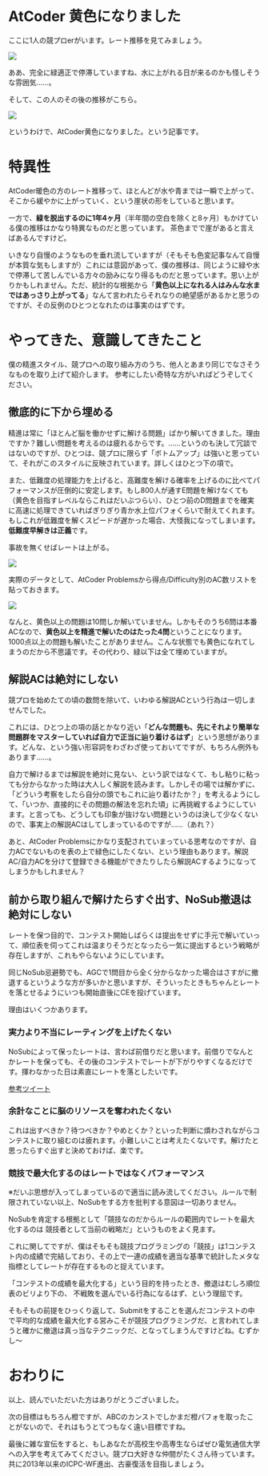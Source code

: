 # AtCoder 黄色になりました

ここに1人の競プロerがいます。レート推移を見てみましょう。

![](https://pbs.twimg.com/media/EXLXsTdUEAQy04Q?format=png&name=small)

ああ、完全に緑適正で停滞していますね、水に上がれる日が来るのかも怪しそうな雰囲気……。

そして、この人のその後の推移がこちら。

![](https://pbs.twimg.com/media/EXLXtXnVcAEhmRY?format=png&name=small)


というわけで、AtCoder黄色になりました。という記事です。

# 特異性

AtCoder暖色の方のレート推移って、ほとんどが水や青までは一瞬で上がって、そこから緩やかに上がっていく、という崖状の形をしていると思います。

一方で、**緑を脱出するのに1年4ヶ月**（半年間の空白を除くと8ヶ月）もかけている僕の推移はかなり特異なものだと思っています。
茶色までで崖があると言えばあるんですけど。

いきなり自慢のようなものを垂れ流していますが（そもそも色変記事なんて自慢が本質な気もしますが）これには意図があって、僕の推移は、同じように緑や水で停滞して苦しんでいる方々の励みになり得るものだと思っています。思い上がりかもしれません。ただ、統計的な根拠から「**黄色以上になれる人はみんな水まではあっさり上がってる**」なんて言われたらそれなりの絶望感があるかと思うのですが、その反例のひとつとなれたのは事実のはずです。

# やってきた、意識してきたこと

僕の精進スタイル、競プロへの取り組み方のうち、他人とあまり同じでなさそうなものを取り上げて紹介します。
参考にしたい奇特な方がいればどうぞしてください。

## 徹底的に下から埋める

精進は常に「ほとんど脳を働かせずに解ける問題」ばかり解いてきました。理由ですか？難しい問題を考えるのは疲れるからです。……というのも決して冗談ではないのですが、ひとつは、競プロに限らず「ボトムアップ」は強いと思っていて、それがこのスタイルに反映されています。詳しくはひとつ下の項で。

また、低難度の処理能力を上げると、高難度を解ける確率を上げるのに比べてパフォーマンスが圧倒的に安定します。もし800人が通すE問題を解けなくても（黄色を目指すレベルならこれはだいぶつらい）、ひとつ前のD問題までを確実に高速に処理できていればぎりぎり青か水上位パフォくらいで耐えてくれます。もしこれが低難度を解くスピードが遅かった場合、大怪我になってしまいます。**低難度早解きは正義**です。

事故を無くせばレートは上がる。

![](https://imgur.com/LAE3P0O.png)

実際のデータとして、AtCoder Problemsから得点/Difficulty別のAC数リストを貼っておきます。

![](https://imgur.com/ZZuBAGb.png)

なんと、黄色以上の問題は10問しか解いていません。しかもそのうち6問は本番ACなので、**黄色以上を精進で解いたのはたった4問**ということになります。1000点以上の問題も解いたことがありません。こんな状態でも黄色になれてしまうのだから不思議です。その代わり、緑以下は全て埋めていますが。


## 解説ACは絶対にしない

競プロを始めたての頃の数問を除いて、いわゆる解説ACという行為は一切しませんでした。

これには、ひとつ上の項の話とかなり近い「**どんな問題も、先にそれより簡単な問題群をマスターしていれば自力で正当に辿り着けるはず**」という思想があります。どんな、という強い形容詞をわざわざ使っておいてですが、もちろん例外もあります……。

自力で解けるまでは解説を絶対に見ない、という訳ではなくて、もし粘りに粘っても分からなかった時は大人しく解説を読みます。しかしその場では解かずに、「どういう考察をしたら自分の頭でもこれに辿り着けたか？」を考えるようにして、「いつか、直接的にその問題の解法を忘れた頃」に再挑戦するようにしています。と言っても、どうしても印象が抜けない問題というのは決して少なくないので、事実上の解説ACはしてしまっているのですが……（あれ？）

あと、AtCoder Problemsにかなり支配されていまっている思考なのですが、自力ACでないものを表の上で緑色にしたくない、という理由もあります。解説AC/自力ACを分けて登録できる機能ができたりしたら解説ACするようになってしまうかもしれません？

## 前から取り組んで解けたらすぐ出す、NoSub撤退は絶対にしない

レートを保つ目的で、コンテスト開始しばらくは提出をせずに手元で解いていって、順位表を伺ってこれは温まりそうだとなったら一気に提出するという戦略が存在しますが、これもやらないようにしています。

同じNoSub忌避勢でも、AGCで1問目から全く分からなかった場合はさすがに撤退するというような方が多いかと思いますが、そういったときもちゃんとレートを落とせるようにいつも開始直後にCEを投げています。

理由はいくつかあります。

### 実力より不当にレーティングを上げたくない

NoSubによって保ったレートは、言わば前借りだと思います。前借りでなんとかレートを保っても、その後のコンテストでレートが下がりやすくなるだけです。揮わなかった日は素直にレートを落としたいです。

[参考ツイート](https://twitter.com/_phocom/status/1142751572763521024)

### 余計なことに脳のリソースを奪われたくない

これは出すべきか？待つべきか？やめとくか？といった判断に煩わされながらコンテストに取り組むのは疲れます。小難しいことは考えたくないです。解けたと思ったらすぐ出すと決めておけば、楽です。

### 競技で最大化するのはレートではなくパフォーマンス

※だいぶ思想が入ってしまっているので適当に読み流してください。ルールで制限されていない以上、NoSubをする方を批判する意図は一切ありません。


NoSubを肯定する根拠として「競技なのだからルールの範囲内でレートを最大化するのは
競技者として当前の戦略だ」というものをよく見ます。

これに関してですが、僕はそもそも競技プログラミングの「競技」は1コンテスト内の成績で完結しており、その上で一連の成績を適当な基準で統計したメタな指標としてレートが存在するものと捉えています。

「コンテストの成績を最大化する」という目的を持ったとき、撤退はむしろ順位表のビリより下の、
不戦敗を選んでいる行為になるはず、という理屈です。

そもそもの前提をひっくり返して、Submitをすることを選んだコンテストの中で平均的な成績を最大化する営みこそが競技プログラミングだ、と言われてしまうと確かに撤退は真っ当なテクニックだ、となってしまうんですけどね。むずかし～


# おわりに

以上、読んでいただいた方はありがとうございました。

次の目標はもちろん橙ですが、ABCのカンストでしかまだ橙パフォを取ったことがないので、それはもうとてつもなく遠い目標ですね。

最後に雑な宣伝をすると、もしあなたが高校生や高専生ならばぜひ電気通信大学への入学を考えてみてください。競プロ大好きな仲間がたくさん待っています。共に2013年以来のICPC-WF進出、古豪復活を目指しましょう。